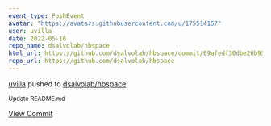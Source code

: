 ```yaml
---
event_type: PushEvent
avatar: "https://avatars.githubusercontent.com/u/17551415?"
user: uvilla
date: 2022-05-16
repo_name: dsalvolab/hbspace
html_url: https://github.com/dsalvolab/hbspace/commit/69afedf30dbe26b95a306b4209627d0057a38580
repo_url: https://github.com/dsalvolab/hbspace
---
```


<a href='https://github.com/uvilla' target='_blank'>uvilla</a> pushed to <a href='https://github.com/dsalvolab/hbspace' target='_blank'>dsalvolab/hbspace</a>

<small>Update README.md</small>

<a href='https://github.com/dsalvolab/hbspace/commit/69afedf30dbe26b95a306b4209627d0057a38580' target='_blank'>View Commit</a>